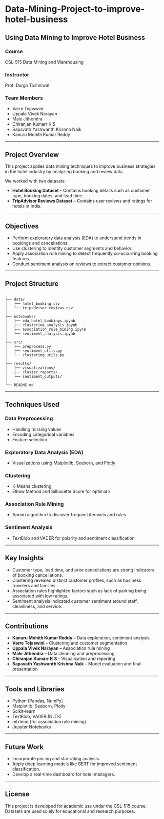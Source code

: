 # Data-Mining-Project-to-improve-hotel-business

## Using Data Mining to Improve Hotel Business

### Course
CSL-515 Data Mining and Warehousing

### Instructor
Prof. Durga Toshniwal

### Team Members
- Varre Tejaswini  
- Uppala Vivek Narayan  
- Male Jithendra  
- Chiranjan Kumarr K S  
- Sapavath Yashwanth Krishna Naik  
- Kanuru Mohith Kumar Reddy  

---

## Project Overview

This project applies data mining techniques to improve business strategies in the hotel industry by analyzing booking and review data.

We worked with two datasets:
- **Hotel Booking Dataset** – Contains booking details such as customer type, booking dates, and lead time.
- **TripAdvisor Reviews Dataset** – Contains user reviews and ratings for hotels in India.

---

## Objectives

- Perform exploratory data analysis (EDA) to understand trends in bookings and cancellations.
- Use clustering to identify customer segments and behavior.
- Apply association rule mining to detect frequently co-occurring booking features.
- Conduct sentiment analysis on reviews to extract customer opinions.

---

## Project Structure

```
.
├── data/
│   ├── hotel_booking.csv
│   └── tripadvisor_reviews.csv
│
├── notebooks/
│   ├── eda_hotel_bookings.ipynb
│   ├── clustering_analysis.ipynb
│   ├── association_rule_mining.ipynb
│   └── sentiment_analysis.ipynb
│
├── src/
│   ├── preprocess.py
│   ├── sentiment_utils.py
│   └── clustering_utils.py
│
├── results/
│   ├── visualizations/
│   ├── cluster_reports/
│   └── sentiment_outputs/
│
└── README.md
```

---

## Techniques Used

### Data Preprocessing
- Handling missing values
- Encoding categorical variables
- Feature selection

### Exploratory Data Analysis (EDA)
- Visualizations using Matplotlib, Seaborn, and Plotly

### Clustering
- K-Means clustering
- Elbow Method and Silhouette Score for optimal `k`

### Association Rule Mining
- Apriori algorithm to discover frequent itemsets and rules

### Sentiment Analysis
- TextBlob and VADER for polarity and sentiment classification

---

## Key Insights

- Customer type, lead time, and prior cancellations are strong indicators of booking cancellations.
- Clustering revealed distinct customer profiles, such as business travelers and families.
- Association rules highlighted factors such as lack of parking being associated with low ratings.
- Sentiment analysis indicated customer sentiment around staff, cleanliness, and service.

---

## Contributions

- **Kanuru Mohith Kumar Reddy** – Data exploration, sentiment analysis  
- **Varre Tejaswini** – Clustering and customer segmentation  
- **Uppala Vivek Narayan** – Association rule mining  
- **Male Jithendra** – Data cleaning and preprocessing  
- **Chiranjan Kumarr K S** – Visualization and reporting  
- **Sapavath Yashwanth Krishna Naik** – Model evaluation and final presentation

---

## Tools and Libraries

- Python (Pandas, NumPy)
- Matplotlib, Seaborn, Plotly
- Scikit-learn
- TextBlob, VADER (NLTK)
- mlxtend (for association rule mining)
- Jupyter Notebooks

---

## Future Work

- Incorporate pricing and star rating analysis.
- Apply deep learning models like BERT for improved sentiment classification.
- Develop a real-time dashboard for hotel managers.

---

## License

This project is developed for academic use under the CSL-515 course. Datasets are used solely for educational and research purposes.
